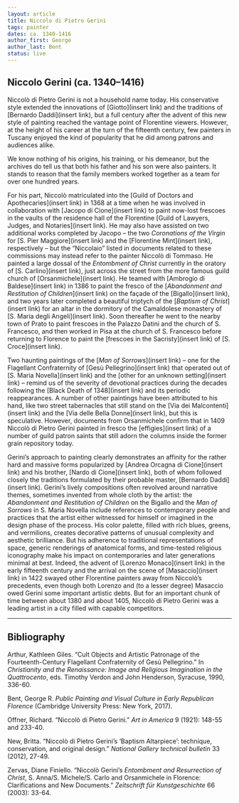 ```yaml
---
layout: article
title: Niccolo di Pietro Gerini
tags: painter
dates: ca. 1340-1416
author_first: George
author_last: Bent
status: live
---
```


## Niccolo Gerini (ca. 1340–1416)

Niccolò di Pietro Gerini is not a household name today. His conservative style extended the innovations of [Giotto](insert link) and the traditions of [Bernardo Daddi](insert link), but a full century after the advent of this new style of painting reached the vantage point of Florentine viewers. However, at the height of his career at the turn of the fifteenth century, few painters in Tuscany enjoyed the kind of popularity that he did among patrons and audiences alike.

<!-- more -->

We know nothing of his origins, his training, or his demeanor, but the archives do tell us that both his father and his son were also painters. It stands to reason that the family members worked together as a team for over one hundred years.

For his part, Niccolò matriculated into the [Guild of Doctors and Apothecaries](insert link) in 1368 at a time when he was involved in collaboration with [Jacopo di Cione](insert link) to paint now-lost frescoes in the vaults of the residence hall of the Florentine [Guild of Lawyers, Judges, and Notaries](insert link). He may also have assisted on two additional works completed by Jacopo – the two *Coronations of the Virgin* for [S. Pier Maggiore](insert link) and the [Florentine Mint](insert link), respectively – but the “Niccolaio” listed in documents related to these commissions may instead refer to the painter Niccolò di Tommaso. He painted a large dossal of the *Entombment of Christ* currently in the oratory of [S. Carlino](insert link), just across the street from the more famous guild church of [Orsanmichele](insert link). He teamed with [Ambrogio di Baldese](insert link) in 1386 to paint the fresco of the [*Abandonment and Restitution of Children*](insert link) on the façade of the [Bigallo](insert link), and two years later completed a beautiful triptych of the [*Baptism of Christ*](insert link) for an altar in the dormitory of the Camaldolese monastery of [S. Maria degli Angeli](insert link). Soon thereafter he went to the nearby town of Prato to paint frescoes in the Palazzo Datini and the church of S. Francesco, and then worked in Pisa at the church of S. Francesco before returning to Florence to paint the [frescoes in the Sacristy](insert link) of [S. Croce](insert link).

Two haunting paintings of the [*Man of Sorrows*](insert link) – one for the Flagellant Confraternity of [Gesù Pellegrino](insert link) that operated out of [S. Maria Novella](insert link) and the [other for an unknown setting](insert link) – remind us of the severity of devotional practices during the decades following the [Black Death of 1348](insert link) and its periodic reappearances. A number of other paintings have been attributed to his hand, like two street tabernacles that still stand on the [Via dei Malcontenti](insert link) and the [Via delle Bella Donne](insert link), but this is speculative. However, documents from Orsanmichele confirm that in 1409 Niccolò di Pietro Gerini painted in fresco the [effigies](insert link) of a number of guild patron saints that still adorn the columns inside the former grain repository today.

Gerini’s approach to painting clearly demonstrates an affinity for the rather hard and massive forms popularized by [Andrea Orcagna di Cione](insert link) and his brother, [Nardo di Cione](insert link), both of whom followed closely the traditions formulated by their probable master, [Bernardo Daddi](insert link). Gerini’s lively compositions often revolved around narrative themes, sometimes invented from whole cloth by the artist: the *Abandonment and Restitution of Children* on the Bigallo and the *Man of Sorrows* in S. Maria Novella include references to contemporary people and practices that the artist either witnessed for himself or imagined in the design phase of the process. His color palette, filled with rich blues, greens, and vermilions, creates decorative patterns of unusual complexity and aesthetic brilliance. But his adherence to traditional representations of space, generic renderings of anatomical forms, and time-tested religious iconography make his impact on contemporaries and later generations minimal at best. Indeed, the advent of [Lorenzo Monaco](insert link) in the early fifteenth century and the arrival on the scene of [Masaccio](insert link) in 1422 swayed other Florentine painters away from Niccolò’s precedents, even though both Lorenzo and (to a lesser degree) Masaccio owed Gerini some important artistic debts. But for an important chunk of time between about 1380 and about 1405, Niccolò di Pietro Gerini was a leading artist in a city filled with capable competitors.

---
## Bibliography

Arthur, Kathleen Giles. “Cult Objects and Artistic Patronage of the Fourteenth-Century Flagellant Confraternity of Gesù Pellegrino.” In *Christianity and the Renaissance: Image and Religious Imagination in the Quattrocento*, eds. Timothy Verdon and John Henderson, Syracuse, 1990, 336-60.

Bent, George R. *Public Painting and Visual Culture in Early Republican Florence* (Cambridge University Press: New York, 2017).

Offner, Richard. “Niccolò di Pietro Gerini.” *Art in America* 9 (1921): 148-55 and 233-40.

New, Britta. “Niccolò di Pietro Gerini’s ‘Baptism Altarpiece’: technique, conservation, and original design.” *National Gallery technical bulletin* 33 (2012), 27-49.

Zervas, Diane Finiello. “Niccolò Gerini’s *Entombment and Resurrection of Christ*, S. Anna/S. Michele/S. Carlo and Orsanmichele in Florence: Clarifications and New Documents.” *Zeitschrift für Kunstgeschichte* 66 (2003): 33-64.
